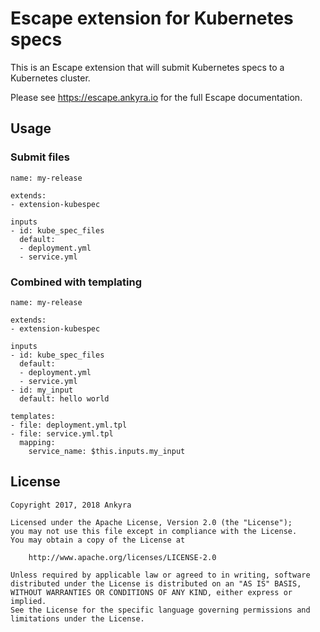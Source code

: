 # Escape extension for Kubernetes specs

This is an Escape extension that will submit Kubernetes specs to a Kubernetes
cluster.

Please see https://escape.ankyra.io for the full Escape documentation.

## Usage

### Submit files

```
name: my-release

extends:
- extension-kubespec

inputs
- id: kube_spec_files
  default:
  - deployment.yml
  - service.yml
```

### Combined with templating

```
name: my-release

extends:
- extension-kubespec

inputs
- id: kube_spec_files
  default:
  - deployment.yml
  - service.yml
- id: my_input
  default: hello world

templates:
- file: deployment.yml.tpl
- file: service.yml.tpl
  mapping:
    service_name: $this.inputs.my_input
```

## License

```
Copyright 2017, 2018 Ankyra

Licensed under the Apache License, Version 2.0 (the "License");
you may not use this file except in compliance with the License.
You may obtain a copy of the License at

    http://www.apache.org/licenses/LICENSE-2.0

Unless required by applicable law or agreed to in writing, software
distributed under the License is distributed on an "AS IS" BASIS,
WITHOUT WARRANTIES OR CONDITIONS OF ANY KIND, either express or implied.
See the License for the specific language governing permissions and
limitations under the License.
```
